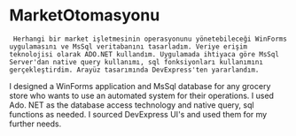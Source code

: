# MarketOtomasyonu

	 Herhangi bir market işletmesinin operasyonunu yönetebileceği WinForms uygulamasını ve MsSql veritabanını tasarladım. Veriye erişim teknolojisi olarak ADO.NET kullandım. Uygulamada ihtiyaca göre MsSql Server'dan native query kullanımı, sql fonksiyonları kullanımını gerçekleştirdim. Arayüz tasarımında DevExpress'ten yararlandım.
	 
  I designed a WinForms application and MsSql database for any grocery store who wants to use an automated system for their operations. I used Ado. NET as the database access technology and native query, sql functions as needed. I sourced DevExpress UI's and used them for my further needs.


